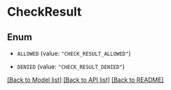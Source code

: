 # CheckResult

## Enum


* `ALLOWED` (value: `"CHECK_RESULT_ALLOWED"`)

* `DENIED` (value: `"CHECK_RESULT_DENIED"`)


[[Back to Model list]](../README.md#documentation-for-models) [[Back to API list]](../README.md#documentation-for-api-endpoints) [[Back to README]](../README.md)


